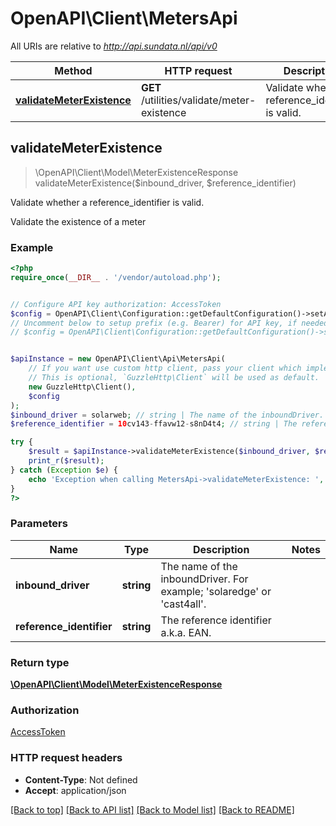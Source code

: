 # OpenAPI\Client\MetersApi

All URIs are relative to *http://api.sundata.nl/api/v0*

Method | HTTP request | Description
------------- | ------------- | -------------
[**validateMeterExistence**](MetersApi.md#validateMeterExistence) | **GET** /utilities/validate/meter-existence | Validate whether a reference_identifier is valid.



## validateMeterExistence

> \OpenAPI\Client\Model\MeterExistenceResponse validateMeterExistence($inbound_driver, $reference_identifier)

Validate whether a reference_identifier is valid.

Validate the existence of a meter

### Example

```php
<?php
require_once(__DIR__ . '/vendor/autoload.php');


// Configure API key authorization: AccessToken
$config = OpenAPI\Client\Configuration::getDefaultConfiguration()->setApiKey('Access-Token', 'YOUR_API_KEY');
// Uncomment below to setup prefix (e.g. Bearer) for API key, if needed
// $config = OpenAPI\Client\Configuration::getDefaultConfiguration()->setApiKeyPrefix('Access-Token', 'Bearer');


$apiInstance = new OpenAPI\Client\Api\MetersApi(
    // If you want use custom http client, pass your client which implements `GuzzleHttp\ClientInterface`.
    // This is optional, `GuzzleHttp\Client` will be used as default.
    new GuzzleHttp\Client(),
    $config
);
$inbound_driver = solarweb; // string | The name of the inboundDriver. For example; 'solaredge' or 'cast4all'.
$reference_identifier = 10cv143-ffavw12-s8nD4t4; // string | The reference identifier a.k.a. EAN.

try {
    $result = $apiInstance->validateMeterExistence($inbound_driver, $reference_identifier);
    print_r($result);
} catch (Exception $e) {
    echo 'Exception when calling MetersApi->validateMeterExistence: ', $e->getMessage(), PHP_EOL;
}
?>
```

### Parameters


Name | Type | Description  | Notes
------------- | ------------- | ------------- | -------------
 **inbound_driver** | **string**| The name of the inboundDriver. For example; &#39;solaredge&#39; or &#39;cast4all&#39;. |
 **reference_identifier** | **string**| The reference identifier a.k.a. EAN. |

### Return type

[**\OpenAPI\Client\Model\MeterExistenceResponse**](../Model/MeterExistenceResponse.md)

### Authorization

[AccessToken](../../README.md#AccessToken)

### HTTP request headers

- **Content-Type**: Not defined
- **Accept**: application/json

[[Back to top]](#) [[Back to API list]](../../README.md#documentation-for-api-endpoints)
[[Back to Model list]](../../README.md#documentation-for-models)
[[Back to README]](../../README.md)


